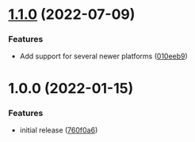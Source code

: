# [1.1.0](https://github.com/de-it-krachten/ansible-role-common/compare/v1.0.0...v1.1.0) (2022-07-09)


### Features

* Add support for several newer platforms ([010eeb9](https://github.com/de-it-krachten/ansible-role-common/commit/010eeb9e76a26cdd4c93842ad56786e31eb930d9))

# 1.0.0 (2022-01-15)


### Features

* initial release ([760f0a6](https://github.com/de-it-krachten/ansible-role-common/commit/760f0a698dc540894cc083607986b5919edefa14))
